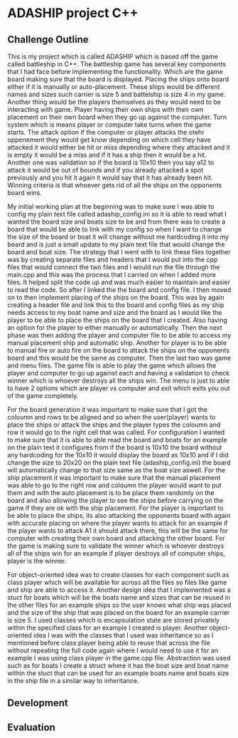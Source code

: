 # ADASHIP project C++

## Challenge Outline 
This is my project which is called ADASHIP which is based off the game called battleship in C++. The battleship game has several key components that I had face before implementing the functionality. Which are the game board making sure that the board is displayed. Placing the ships onto board either if it is manually or auto-placement. These ships would be different names and sizes such carrier is size 5 and battelship is size 4 in my game. Another thing would be the players themselves as they would need to be interacting with game. Player having their own ships with their own placement on their own board when they go up against the computer. Turn system which is means player or computer take turns when the game starts. The attack option if the computer or player attacks the otehr oppenement they would get know depending on which cell they have attacked it would either be hit or miss depending where they attacked and it is empty it would be a miss and if it has a ship then it would be a hit. Another one was validation so if the board is 10x10 then you say a12 to attack it would be out of bounds and if you already attacked a spot previously and you hit it again it would say that it has already been hit. Winning criteria is that whoever gets rid of all the ships on the opponents board wins. 

My initial working plan at the beginning was to make sure I was able to config my plain text file called adaship_config.ini so it is able to read what I wanted the board size and boats size to be and from there was to create a board that would be able to link with my config so when I want to change the size of the board or boat it will change without me hardcoding it into my board and is just a small update to my plain text file that would change the board and boat size. The strategy that I went with to link these files together was by creating separate files and headers that I would put into the cpp files that would connect the two files and I would run the file through the main.cpp and this was the process that I carried on when I added more files. It helped split the code up and was much easier to maintain and easier to read the code. So after I linked the the board and config file. I then moved on to then implement placing of the ships on the board. This was by again creating a header file and link this to the board and config files as my ship needs access to my boat name and size and the board as I would like the player to be able to place the ships on the board that I created. Also having an option for the player to either manually or automatically. Then the next phase was then adding the player and computer file to be able to access my manual placement ship and automatic ship. Another for player is to be able to manual fire or auto fire on the board to attack the ships on the opponents board and this would be the same as computer. Then the last two was game and menu files. The game file is able to play the game which allows the player and computer to go up against each and having a validation to check winner which is whoever destroys all the ships win. The menu is just to able to have 2 options which are player vs computer and exit which exits you out of the game completely. 

For the board generation it was important to make sure that I got the coloumn and rows to be aligned and so when the user(player) wants to place the ships or attack the ships and the player types the coloumn and row it would go to the right cell that was called. For configuration I wanted to make sure that it is able to able read the board and boats for an example on the plain text it configures from if the board is 10x10 the board without any hardcoding for the 10x10 it would display the board as 10x10 and if I did change the size to 20x20 on the plain text file (adaship_config.ini) the board will automatically change to that size same as the boat size aswell. For the ship placement it was important to make sure that the manual placement was able to go to the right row and coloumn the player would want to put them and with the auto placement is to be place them randomly on the board and also allowing the player to see the ships before carrying on the game if they are ok with the ship placement. For the player is important to be able to place the ships, its also attacking the opponents board with again with accurate placing on where the player wants to attack for an example if the player wants to attack A1 it should attack there, this will be the same for computer with creating their own board and attacking the other board. For the game is making sure to validate the winner which is whoever destroys all of the ships win for an example if player destroys all of computer ships, player is the winner. 

For object-oriented idea was to create classes for each component such as class player which will be available for across all the files so files like game and ship are able to access it. Another design idea that I implemented was a stuct for boats which will be the boats name and sizes that can be reused in the other files for an example ships so the user knows what ship was placed and the size of the ship that was placed on the board for an example carrier is size 5. I used classes which is encapsulation state are stored privately within the specified class for an example I created is player. Another object-oriented idea I was with the classes that I used was inheritance so as I mentioned before class player being able to reuse that across the file without repeating the full code again where I would need to use it for an example I was using class player in the game.cpp file. Abstraction was used such as for boats I create a struct where it has the boat size and boat name within the stuct that can be used for an example boats name and boats size in the ship file in a similar way to inheritance. 


## Development

## Evaluation 